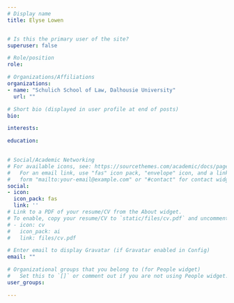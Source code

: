 ```yaml
---
# Display name
title: Elyse Lowen


# Is this the primary user of the site?
superuser: false

# Role/position
role: 

# Organizations/Affiliations
organizations:
- name: "Schulich School of Law, Dalhousie University"
  url: ""

# Short bio (displayed in user profile at end of posts)
bio: 

interests:

education:
 

# Social/Academic Networking
# For available icons, see: https://sourcethemes.com/academic/docs/page-builder/#icons
#   For an email link, use "fas" icon pack, "envelope" icon, and a link in the
#   form "mailto:your-email@example.com" or "#contact" for contact widget.
social:
- icon: 
  icon_pack: fas
  link: ''
# Link to a PDF of your resume/CV from the About widget.
# To enable, copy your resume/CV to `static/files/cv.pdf` and uncomment the lines below.
# - icon: cv
#   icon_pack: ai
#   link: files/cv.pdf

# Enter email to display Gravatar (if Gravatar enabled in Config)
email: ""

# Organizational groups that you belong to (for People widget)
#   Set this to `[]` or comment out if you are not using People widget.
user_groups:

---
```


